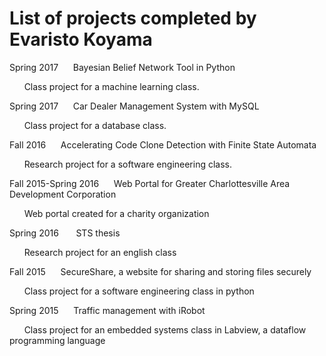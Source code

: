 # List of projects completed by Evaristo Koyama

Spring 2017&nbsp;&nbsp;&nbsp;&nbsp;&nbsp;&nbsp;Bayesian Belief Network Tool in Python

&nbsp;&nbsp;&nbsp;&nbsp;&nbsp;&nbsp;Class project for a machine learning class.

Spring 2017&nbsp;&nbsp;&nbsp;&nbsp;&nbsp;&nbsp;Car Dealer Management System with MySQL	

&nbsp;&nbsp;&nbsp;&nbsp;&nbsp;&nbsp;Class project for a database class.

Fall 2016&nbsp;&nbsp;&nbsp;&nbsp;&nbsp;&nbsp;Accelerating Code Clone Detection with Finite State Automata			

&nbsp;&nbsp;&nbsp;&nbsp;&nbsp;&nbsp;Research project for a software engineering class.

Fall 2015-Spring 2016&nbsp;&nbsp;&nbsp;&nbsp;&nbsp;&nbsp;Web Portal for Greater Charlottesville Area Development Corporation

&nbsp;&nbsp;&nbsp;&nbsp;&nbsp;&nbsp;Web portal created for a charity organization

Spring 2016&nbsp;&nbsp;&nbsp;&nbsp;&nbsp;&nbsp; STS thesis		

&nbsp;&nbsp;&nbsp;&nbsp;&nbsp;&nbsp;Research project for an english class

Fall 2015&nbsp;&nbsp;&nbsp;&nbsp;&nbsp;&nbsp;SecureShare, a website for sharing and storing files securely	

&nbsp;&nbsp;&nbsp;&nbsp;&nbsp;&nbsp;Class project for a software engineering class in python

Spring 2015&nbsp;&nbsp;&nbsp;&nbsp;&nbsp;&nbsp;Traffic management with iRobot		

&nbsp;&nbsp;&nbsp;&nbsp;&nbsp;&nbsp;Class project for an embedded systems class in Labview, a dataflow programming language
